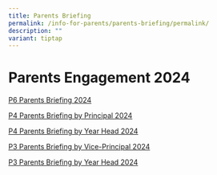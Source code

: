 ```yaml
---
title: Parents Briefing
permalink: /info-for-parents/parents-briefing/permalink/
description: ""
variant: tiptap
---
```

<h1>Parents Engagement 2024</h1><p><a href="/files/Parents Engagement/2024_P6_Parents_Briefing___For_Parents.pdf" rel="noopener noreferrer nofollow" target="_blank">P6 Parents Briefing 2024</a></p><p></p><p><a href="/files/Parents Engagement/2024_P4_Parents_Briefing_by_Principal__for_website.pdf" rel="noopener noreferrer nofollow" target="_blank">P4 Parents Briefing by Principal 2024</a></p><p></p><p><a href="/files/Parents Engagement/2024_P4_Parents_Briefing_by_Year_Head.pdf" rel="noopener noreferrer nofollow" target="_blank">P4 Parents Briefing by Year Head 2024</a></p><p></p><p><a href="/files/Parents Engagement/2024_P3_Parents_Briefing_by_VP_for_website.pdf" rel="noopener noreferrer nofollow" target="_blank">P3 Parents Briefing by Vice-Principal 2024</a></p><p></p><p><a href="/files/Parents Engagement/2024_P3_Parents_Briefing_by_Year_Head.pdf" rel="noopener noreferrer nofollow" target="_blank">P3 Parents Briefing by Year Head 2024</a></p>